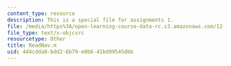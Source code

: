 ```yaml
---
content_type: resource
description: This is a special file for assignments 1.
file: /media/https%3A/open-learning-course-data-rc.s3.amazonaws.com/12-540-principles-of-the-global-positioning-system-spring-2012/4d4cdda0bdd26b79e0b641bd99545dbb_ReadNav.m
file_type: text/x-objcsrc
resourcetype: Other
title: ReadNav.m
uid: 4d4cdda0-bdd2-6b79-e0b6-41bd99545dbb
---
```

